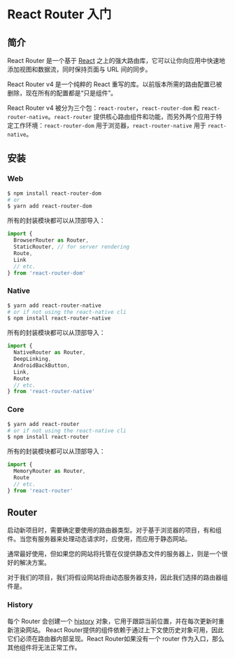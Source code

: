 # React Router 入门

## 简介

React Router 是一个基于 [React](http://facebook.github.io/react/) 之上的强大路由库，它可以让你向应用中快速地添加视图和数据流，同时保持页面与 URL 间的同步。

React Router v4 是一个纯粹的 React 重写的库。以前版本所需的路由配置已被删除，现在所有的配置都是“只是组件”。

React Router v4 被分为三个包：`react-router`，`react-router-dom` 和 `react-router-native`。`react-router` 提供核心路由组件和功能，而另外两个应用于特定工作环境：`react-router-dom` 用于浏览器，`react-router-native` 用于 `react-native`。

## 安装

### Web

```bash
$ npm install react-router-dom
# or
$ yarn add react-router-dom
```

所有的封装模块都可以从顶部导入：

```jsx
import {
  BrowserRouter as Router,
  StaticRouter, // for server rendering
  Route,
  Link
  // etc.
} from 'react-router-dom'
```

### Native

```bash
$ yarn add react-router-native
# or if not using the react-native cli
$ npm install react-router-native
```

所有的封装模块都可以从顶部导入：

```jsx
import {
  NativeRouter as Router,
  DeepLinking,
  AndroidBackButton,
  Link,
  Route
  // etc.
} from 'react-router-native'
```

### Core

```bash
$ yarn add react-router
# or if not using the react-native cli
$ npm install react-router
```

所有的封装模块都可以从顶部导入：

```jsx
import {
  MemoryRouter as Router,
  Route
  // etc.
} from 'react-router'
```

## Router

启动新项目时，需要确定要使用的路由器类型。对于基于浏览器的项目，有<BrowserRouter>和<HashRouter>组件。当您有服务器来处理动态请求时，应使用<BrowserRouter>，而<HashRouter>应用于静态网站。

通常最好使用<BrowserRouter>，但如果您的网站将托管在仅提供静态文件的服务器上，则<HashRouter>是一个很好的解决方案。

对于我们的项目，我们将假设网站将由动态服务器支持，因此我们选择的路由器组件是<BrowserRouter>。

### History

每个 Router 会创建一个 [history](https://github.com/ReactTraining/history) 对象，它用于跟踪当前位置，并在每次更新时重新渲染网站。 React Router提供的组件依赖于通过上下文使历史对象可用，因此它们必须在路由器内部呈现。React Router如果没有一个 router 作为入口，那么其他组件将无法正常工作。